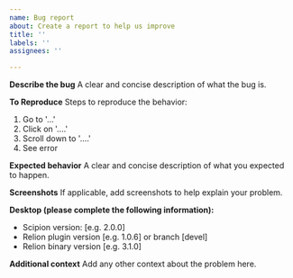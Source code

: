 ```yaml
---
name: Bug report
about: Create a report to help us improve
title: ''
labels: ''
assignees: ''

---
```


**Describe the bug**
A clear and concise description of what the bug is.

**To Reproduce**
Steps to reproduce the behavior:
1. Go to '...'
2. Click on '....'
3. Scroll down to '....'
4. See error

**Expected behavior**
A clear and concise description of what you expected to happen.

**Screenshots**
If applicable, add screenshots to help explain your problem.

**Desktop (please complete the following information):**
 - Scipion version: [e.g. 2.0.0]
 - Relion plugin version [e.g. 1.0.6] or branch [devel]
 - Relion binary version [e.g. 3.1.0]

**Additional context**
Add any other context about the problem here.
